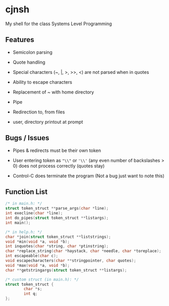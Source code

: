 # cjnsh
My shell for the class Systems Level Programming

## Features
- Semicolon parsing
- Quote handling 
- Special characters (~, |, >, >>, <) are not parsed when in quotes
- Ability to escape characters
- Replacement of ~ with home directory 
- Pipe
- Redirection to, from files

- user, directory printout at prompt

## Bugs / Issues

- Pipes & redirects must be their own token
- User entering token as `"\\"` or `'\\'` (any even number of backslashes > 0) does not process correctly (quotes stay)

- Control-C does terminate the program (Not a bug just want to note this)

## Function List

```c
/* in main.h: */
struct token_struct **parse_args(char *line);
int execline(char *line);
int do_pipes(struct token_struct **listargs);
int main();

/* in help.h: */
char *join(struct token_struct **liststrings);
void *min(void *a, void *b);
int inquotes(char *string, char *ptinstring);
char *replace_string(char *haystack, char *needle, char *toreplace);
int escapeable(char c);
void escapecharacters(char **stringpointer, char quotes);
void *max(void *a, void *b);
char **getstringargs(struct token_struct **listargs);

/* custom struct (in main.h): */
struct token_struct {
        char *s;
        int q;
};
```
